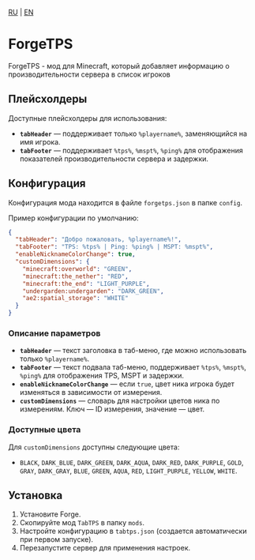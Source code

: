 [RU](https://github.com/FanyaOff/TabTPS/blob/main/README_RU.md) | [EN](https://github.com/FanyaOff/TabTPS/blob/main/README.md)

# ForgeTPS

ForgeTPS - мод для Minecraft, который добавляет информацию о производительности сервера в список игроков

## Плейсхолдеры

Доступные плейсхолдеры для использования:
- **`tabHeader`** — поддерживает только `%playername%`, заменяющийся на имя игрока.
- **`tabFooter`** — поддерживает `%tps%`, `%mspt%`, `%ping%` для отображения показателей производительности сервера и задержки.

## Конфигурация

Конфигурация мода находится в файле `forgetps.json` в папке `config`.

Пример конфигурации по умолчанию:
```json
{
  "tabHeader": "Добро пожаловать, %playername%!",
  "tabFooter": "TPS: %tps% | Ping: %ping% | MSPT: %mspt%",
  "enableNicknameColorChange": true,
  "customDimensions": {
    "minecraft:overworld": "GREEN",
    "minecraft:the_nether": "RED",
    "minecraft:the_end": "LIGHT_PURPLE",
    "undergarden:undergarden": "DARK_GREEN",
    "ae2:spatial_storage": "WHITE"
  }
}
```

### Описание параметров

- **`tabHeader`** — текст заголовка в таб-меню, где можно использовать только `%playername%`.
- **`tabFooter`** — текст подвала таб-меню, поддерживает `%tps%`, `%mspt%`, `%ping%` для отображения TPS, MSPT и задержки.
- **`enableNicknameColorChange`** — если `true`, цвет ника игрока будет изменяться в зависимости от измерения.
- **`customDimensions`** — словарь для настройки цветов ника по измерениям. Ключ — ID измерения, значение — цвет.

### Доступные цвета

Для `customDimensions` доступны следующие цвета:

- `BLACK`, `DARK_BLUE`, `DARK_GREEN`, `DARK_AQUA`, `DARK_RED`, `DARK_PURPLE`, `GOLD`, `GRAY`, `DARK_GRAY`, `BLUE`, `GREEN`, `AQUA`, `RED`, `LIGHT_PURPLE`, `YELLOW`, `WHITE`.

## Установка

1. Установите Forge.
2. Скопируйте мод `TabTPS` в папку `mods`.
3. Настройте конфигурацию в `tabtps.json` (создается автоматически при первом запуске).
4. Перезапустите сервер для применения настроек.
